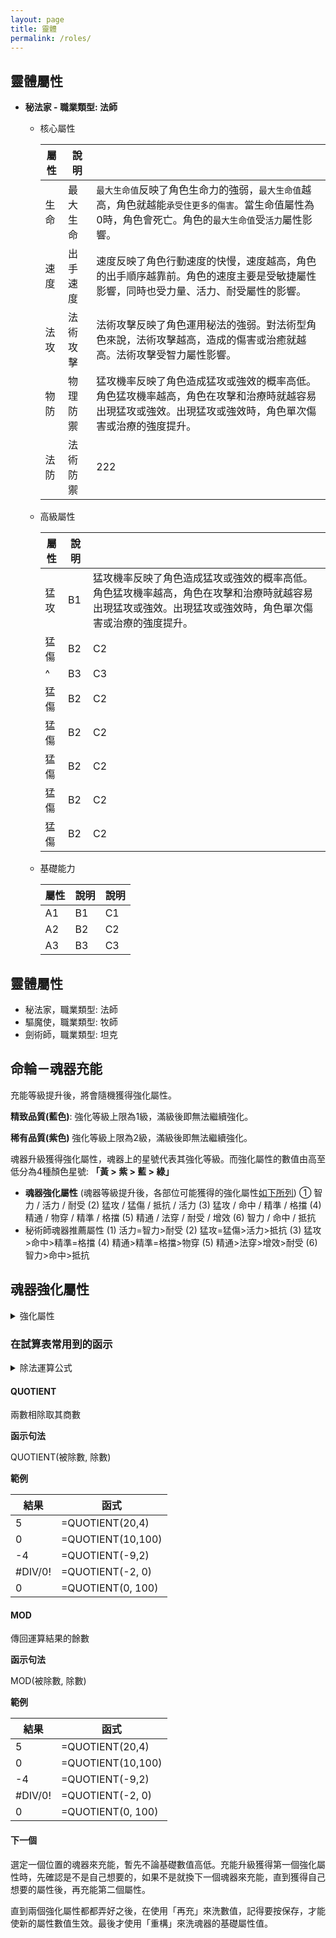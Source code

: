 ```yaml
---
layout: page
title: 靈體
permalink: /roles/
---
```


## 靈體屬性

- **秘法家 - 職業類型: 法師**

  - 核心屬性
  
    屬性 | 說明 ||
    ---------|----------|----------
    生命 | 最大生命 | `最大生命值`反映了角色生命力的強弱，`最大生命值`越高，角色就越能`承受住更多的傷害`。當生命值屬性為0時，角色會死亡。角色的`最大生命值`受`活力`屬性影響。
    速度 | 出手速度 | 速度反映了角色行動速度的快慢，速度越高，角色的出手順序越靠前。角色的速度主要是受敏捷屬性影響，同時也受力量、活力、耐受屬性的影響。
    法攻 | 法術攻擊 | 法術攻擊反映了角色運用秘法的強弱。對法術型角色來說，法術攻擊越高，造成的傷害或治癒就越高。法術攻擊受智力屬性影響。
    物防 | 物理防禦 | 猛攻機率反映了角色造成猛攻或強效的概率高低。角色猛攻機率越高，角色在攻擊和治療時就越容易出現猛攻或強效。出現猛攻或強效時，角色單次傷害或治療的強度提升。
    法防 | 法術防禦 | 222

  - 高級屬性
  
    屬性 | 說明 ||
    ---------|----------|----------
     猛攻 | B1 | 猛攻機率反映了角色造成猛攻或強效的概率高低。角色猛攻機率越高，角色在攻擊和治療時就越容易出現猛攻或強效。出現猛攻或強效時，角色單次傷害或治療的強度提升。
     猛傷 | B2 | C2
     ^ | B3 | C3
     猛傷 | B2 | C2
     猛傷 | B2 | C2
     猛傷 | B2 | C2
     猛傷 | B2 | C2
     猛傷 | B2 | C2

  - 基礎能力
  
    屬性 | 說明 | 說明
    ---------|----------|----------
     A1 | B1 | C1
     A2 | B2 | C2
     A3 | B3 | C3

## 靈體屬性

- 秘法家，職業類型: 法師
- 驅魔使，職業類型: 牧師
- 劍術師，職業類型: 坦克

## 命輪－魂器充能

充能等級提升後，將會隨機獲得強化屬性。

**精致品質(藍色)**: 強化等級上限為1級，滿級後即無法繼續強化。

**稀有品質(紫色)** 強化等級上限為2級，滿級後即無法繼續強化。

魂器升級獲得強化屬性，魂器上的星號代表其強化等級。而強化屬性的數值由高至低分為4種顏色星號: **「黃 > 紫 > 藍 > 綠」**

- **魂器強化屬性** (魂器等級提升後，各部位可能獲得的強化屬性[如下所列](#魂器強化屬性))
  ① 智力 / 活力 / 耐受
  (2) 猛攻 / 猛傷 / 抵抗 / 活力
  (3) 猛攻 / 命中 / 精準 / 格擋
  (4) 精通 / 物穿 / 精準 / 格擋
  (5) 精通 / 法穿 / 耐受 / 增效
  (6) 智力 / 命中 / 抵抗
- 秘術師魂器推薦屬性
  (1) 活力=智力>耐受
  (2) 猛攻=猛傷>活力>抵抗
  (3) 猛攻>命中>精準=格擋
  (4) 精通>精準=格擋>物穿
  (5) 精通>法穿>增效>耐受
  (6) 智力>命中>抵抗

## 魂器強化屬性

<details>
<summary>強化屬性</summary>

魂器部位 | 強化屬性
:--------:|--------
① | 智力 / 活力 / 耐受
② | 猛攻 / 猛傷 / 抵抗 / 活力
③ | 猛攻 / 命中 / 精準 / 格擋
④ | 精通 / 物穿 / 精準 / 格擋
⑤ | 精通 / 法穿 / 耐受 / 增效
⑥ | 智力 / 命中 / 抵抗

</details>

### 在試算表常用到的函示

<details>
<summary>除法運算公式</summary>

「被除數、除數、商數、餘數」之解釋

除法運算公式: **a / b = q ... r** ，其中，a為**被除數**，b為**除數**，q為**商數**，r為**餘數**。

</details>

#### QUOTIENT

兩數相除取其商數

**函示句法**

QUOTIENT(被除數, 除數)

**範例**

結果 | 函式
----|----
5 | =QUOTIENT(20,4)
0 | =QUOTIENT(10,100)
-4 | =QUOTIENT(-9,2)
| #DIV/0! | =QUOTIENT(-2, 0)
0 | =QUOTIENT(0, 100)

#### MOD

傳回運算結果的餘數
  
**函示句法**

MOD(被除數, 除數)

**範例**

結果 | 函式
----|----
5 | =QUOTIENT(20,4)
0 | =QUOTIENT(10,100)
-4 | =QUOTIENT(-9,2)
| #DIV/0! | =QUOTIENT(-2, 0)
0 | =QUOTIENT(0, 100)

#### 下一個

選定一個位置的魂器來充能，暫先不論基礎數值高低。充能升級獲得第一個強化屬性時，先確認是不是自己想要的，如果不是就換下一個魂器來充能，直到獲得自己想要的屬性後，再充能第二個屬性。

直到兩個強化屬性都都弄好之後，在使用「再充」來洗數值，記得要按保存，才能使新的屬性數值生效。最後才使用「重構」來洗魂器的基礎屬性值。
